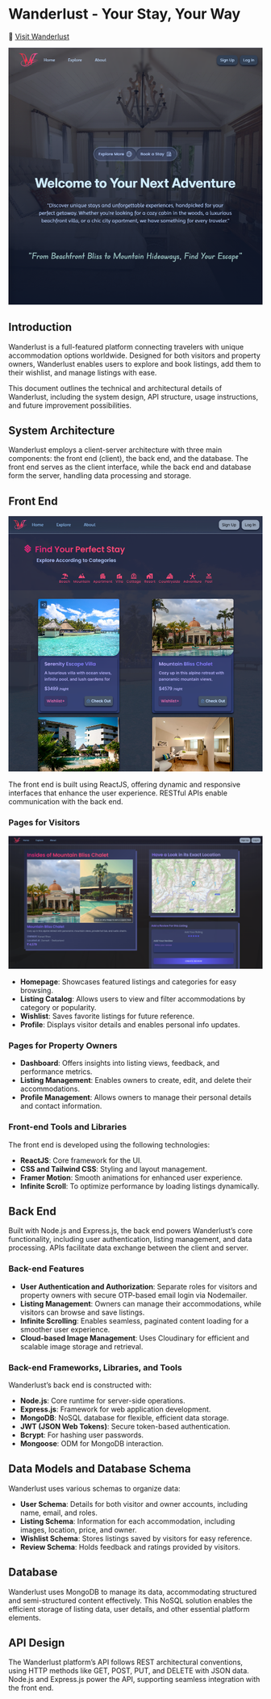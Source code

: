 # Wanderlust - Your Stay, Your Way

🔗 [Visit Wanderlust](https://wanderlust-ivory.vercel.app/)

![WanderLust](Images/wanderlust-hero.png)

## Introduction

Wanderlust is a full-featured platform connecting travelers with unique accommodation options worldwide. Designed for both visitors and property owners, Wanderlust enables users to explore and book listings, add them to their wishlist, and manage listings with ease.

This document outlines the technical and architectural details of Wanderlust, including the system design, API structure, usage instructions, and future improvement possibilities.

## System Architecture

Wanderlust employs a client-server architecture with three main components: the front end (client), the back end, and the database. The front end serves as the client interface, while the back end and database form the server, handling data processing and storage.

## Front End

![Wanderlust](Images/wanderlust-explore.png)

The front end is built using ReactJS, offering dynamic and responsive interfaces that enhance the user experience. RESTful APIs enable communication with the back end.

### Pages for Visitors

![Wanderlust](Images/wanderlust-listing.png)

- **Homepage**: Showcases featured listings and categories for easy browsing.
- **Listing Catalog**: Allows users to view and filter accommodations by category or popularity.
- **Wishlist**: Saves favorite listings for future reference.
- **Profile**: Displays visitor details and enables personal info updates.

### Pages for Property Owners

- **Dashboard**: Offers insights into listing views, feedback, and performance metrics.
- **Listing Management**: Enables owners to create, edit, and delete their accommodations.
- **Profile Management**: Allows owners to manage their personal details and contact information.

### Front-end Tools and Libraries

The front end is developed using the following technologies:

- **ReactJS**: Core framework for the UI.
- **CSS and Tailwind CSS**: Styling and layout management.
- **Framer Motion**: Smooth animations for enhanced user experience.
- **Infinite Scroll**: To optimize performance by loading listings dynamically.

## Back End

Built with Node.js and Express.js, the back end powers Wanderlust’s core functionality, including user authentication, listing management, and data processing. APIs facilitate data exchange between the client and server.

### Back-end Features

- **User Authentication and Authorization**: Separate roles for visitors and property owners with secure OTP-based email login via Nodemailer.
- **Listing Management**: Owners can manage their accommodations, while visitors can browse and save listings.
- **Infinite Scrolling**: Enables seamless, paginated content loading for a smoother user experience.
- **Cloud-based Image Management**: Uses Cloudinary for efficient and scalable image storage and retrieval.

### Back-end Frameworks, Libraries, and Tools

Wanderlust’s back end is constructed with:

- **Node.js**: Core runtime for server-side operations.
- **Express.js**: Framework for web application development.
- **MongoDB**: NoSQL database for flexible, efficient data storage.
- **JWT (JSON Web Tokens)**: Secure token-based authentication.
- **Bcrypt**: For hashing user passwords.
- **Mongoose**: ODM for MongoDB interaction.

## Data Models and Database Schema

Wanderlust uses various schemas to organize data:

- **User Schema**: Details for both visitor and owner accounts, including name, email, and roles.
- **Listing Schema**: Information for each accommodation, including images, location, price, and owner.
- **Wishlist Schema**: Stores listings saved by visitors for easy reference.
- **Review Schema**: Holds feedback and ratings provided by visitors.

## Database

Wanderlust uses MongoDB to manage its data, accommodating structured and semi-structured content effectively. This NoSQL solution enables the efficient storage of listing data, user details, and other essential platform elements.

## API Design

The Wanderlust platform’s API follows REST architectural conventions, using HTTP methods like GET, POST, PUT, and DELETE with JSON data. Node.js and Express.js power the API, supporting seamless integration with the front end.
